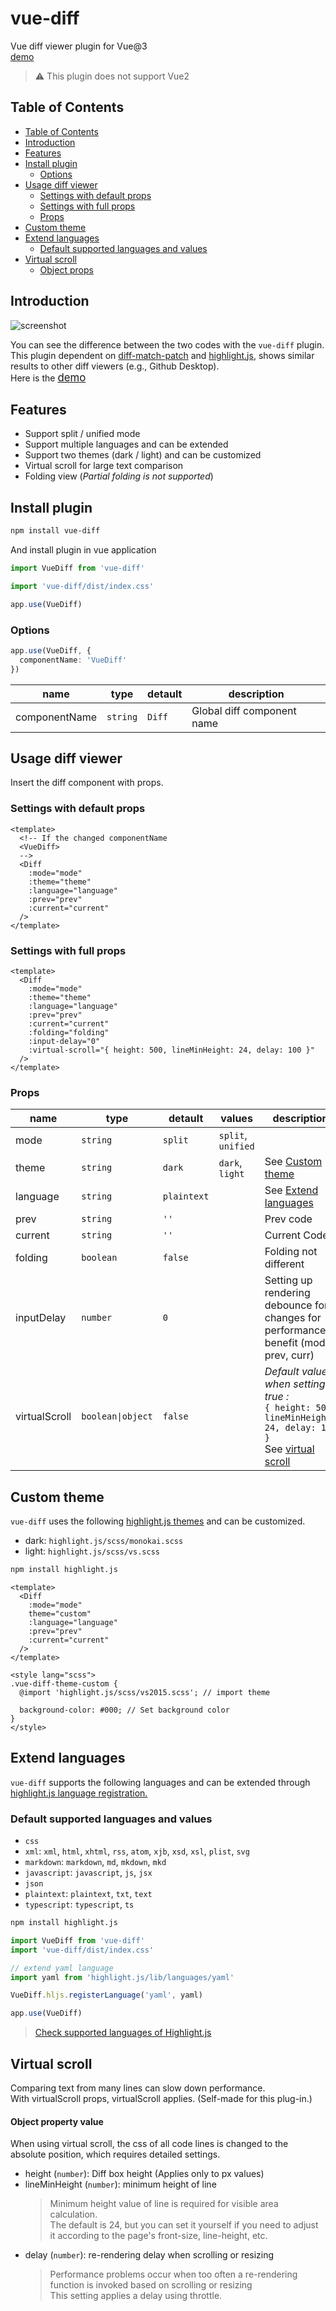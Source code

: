 # vue-diff

Vue diff viewer plugin for Vue@3  
<a href="https://hoiheart.github.io/vue-diff/demo/index.html" target="_blank">demo</a>

> ⚠️ This plugin does not support Vue2

## Table of Contents

* [Table of Contents](#table-of-contents)
* [Introduction](#introduction)
* [Features](#features)
* [Install plugin](#install-plugin)
  + [Options](#options)
* [Usage diff viewer](#usage-diff-viewer)
  + [Settings with default props](#settings-with-default-props)
  + [Settings with full props](#settings-with-full-props)
  + [Props](#props)
* [Custom theme](#custom-theme)
* [Extend languages](#extend-languages)
  + [Default supported languages and values](#default-supported-languages-and-values)
* [Virtual scroll](#virtual-scroll)
    - [Object props](#object-props)

## Introduction

<img src="https://user-images.githubusercontent.com/25652218/104784360-7520e600-57cb-11eb-8abc-ce81dd309e05.png" alt="screenshot" style="max-width:100%;">

You can see the difference between the two codes with the `vue-diff` plugin.  
This plugin dependent on <a href="https://github.com/JackuB/diff-match-patch">diff-match-patch</a> and <a href="https://github.com/highlightjs/highlight.js/">highlight.js</a>, shows similar results to other diff viewers (e.g., Github Desktop).  
Here is the <a href="https://hoiheart.github.io/vue-diff/demo/index.html" target="_blank" style="font-size: 1.2em; text-decoration: underline;">demo</a>

## Features

* Support split / unified mode
* Support multiple languages and can be extended
* Support two themes (dark / light) and can be customized
* Virtual scroll for large text comparison
* Folding view (*Partial folding is not supported*)

## Install plugin

```bash
npm install vue-diff
```

And install plugin in vue application

```ts
import VueDiff from 'vue-diff'

import 'vue-diff/dist/index.css'

app.use(VueDiff)
```
### Options

```ts
app.use(VueDiff, {
  componentName: 'VueDiff'
})
```

| name | type | detault | description |
|- | - | - | - |
| componentName | `string` | `Diff` | Global diff component name |

## Usage diff viewer

Insert the diff component with props.
### Settings with default props
```vue
<template>
  <!-- If the changed componentName
  <VueDiff>
  -->
  <Diff
    :mode="mode"
    :theme="theme"
    :language="language"
    :prev="prev"
    :current="current"
  />
</template>
```

### Settings with full props

```vue
<template>
  <Diff
    :mode="mode"
    :theme="theme"
    :language="language"
    :prev="prev"
    :current="current"
    :folding="folding"
    :input-delay="0"
    :virtual-scroll="{ height: 500, lineMinHeight: 24, delay: 100 }"
  />
</template>
```

### Props

| name | type | detault | values | description
|- | - | - | - |- |
| mode | `string` | `split` | `split`, `unified` | 
| theme | `string` | `dark` | `dark`, `light` | See <a href="#custom-theme">Custom theme</a>
| language | `string` | `plaintext` |  | See <a href="#extend-languages">Extend languages</a>
| prev | `string` | `''` |  | Prev code |
| current | `string` | `''` |  | Current Code |
| folding | `boolean` | `false` |  | Folding not different |
| inputDelay | `number` | `0` |  | Setting up rendering debounce for changes for performance benefit (mode, prev, curr) |
| virtualScroll | `boolean\|object` | `false` |  | *Default value when setting true :*<br>`{ height: 500, lineMinHeight: 24, delay: 100 }`<br>See <a href="#virtual-scroll">virtual scroll</a> |

## Custom theme

`vue-diff` uses the following <a href="https://github.com/highlightjs/highlight.js/tree/master/src/styles">highlight.js themes</a> and can be customized.

* dark: `highlight.js/scss/monokai.scss`
* light: `highlight.js/scss/vs.scss`

```bash
npm install highlight.js
```

```vue
<template>
  <Diff
    :mode="mode"
    theme="custom"
    :language="language"
    :prev="prev"
    :current="current"
  />
</template>

<style lang="scss">
.vue-diff-theme-custom {
  @import 'highlight.js/scss/vs2015.scss'; // import theme

  background-color: #000; // Set background color
}
</style>
```

## Extend languages

`vue-diff` supports the following languages and can be extended through <a href="https://github.com/highlightjs/highlight.js/#es6-modules">highlight.js language registration.</a>

### Default supported languages and values

* `css`
* `xml`: `xml`, `html`, `xhtml`, `rss`, `atom`, `xjb`, `xsd`, `xsl`, `plist`, `svg`
* `markdown`: `markdown`, `md`, `mkdown`, `mkd`
* `javascript`: `javascript`, `js`, `jsx`
* `json`
* `plaintext`: `plaintext`, `txt`, `text`
* `typescript`: `typescript`, `ts`

```bash
npm install highlight.js
```

```ts
import VueDiff from 'vue-diff'
import 'vue-diff/dist/index.css'

// extend yaml language
import yaml from 'highlight.js/lib/languages/yaml'

VueDiff.hljs.registerLanguage('yaml', yaml)

app.use(VueDiff)
```

> <a href="https://github.com/highlightjs/highlight.js/blob/master/SUPPORTED_LANGUAGES.md">Check supported languages of Highlight.js</a>

## Virtual scroll

Comparing text from many lines can slow down performance.<br>
With virtualScroll props, virtualScroll applies. (Self-made for this plug-in.)

#### Object property value

When using virtual scroll, the css of all code lines is changed to the absolute position, which requires detailed settings.

* height (`number`): Diff box height (Applies only to px values)
* lineMinHeight (`number`): minimum height of line
  > Minimum height value of line is required for visible area calculation.<br>The default is 24, but you can set it yourself if you need to adjust it according to the page's front-size, line-height, etc.
* delay (`number`): re-rendering delay when scrolling or resizing
  > Performance problems occur when too often a re-rendering function is invoked based on scrolling or resizing<br>This setting applies a delay using throttle.